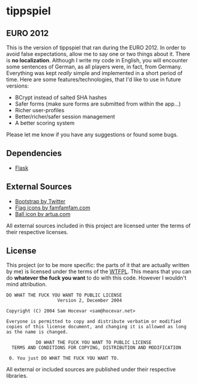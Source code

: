 # tippspiel
## EURO 2012

This is the version of tippspiel that ran during the EURO 2012. In order to avoid false expectations, allow me to say one or two things about it.
There is **no localization**. Although I write my code in English, you will encounter some sentences of German, as all players were, in fact, from Germany.
Everything was kept _really_ simple and implemented in a short period of time. Here are some features/technologies, that I'd like to use in future versions:
 * BCrypt instead of salted SHA hashes
 * Safer forms (make sure forms are submitted from within the app...)
 * Richer user-profiles
 * Better/richer/safer session management
 * A better scoring system

Please let me know if you have any suggestions or found some bugs.

## Dependencies
 * [Flask](https://github.com/mitsuhiko/flask)

## External Sources
 * [Bootstrap by Twitter](http://twitter.github.com/bootstrap/)
 * [Flag icons by famfamfam.com](http://www.famfamfam.com/lab/icons/flags/)
 * [Ball icon by artua.com](http://www.artua.com/)

 All external sources included in this project are licensed unter the terms of their respective licenses.

## License
This project (or to be more specific: the parts of it that are actually written by me) is licensed under the terms of the [WTFPL](http://sam.zoy.org/wtfpl/). This means that you can do **whatever the fuck you want** to do with this code. However I wouldn't mind attribution.

    DO WHAT THE FUCK YOU WANT TO PUBLIC LICENSE 
                       Version 2, December 2004 

    Copyright (C) 2004 Sam Hocevar <sam@hocevar.net> 

    Everyone is permitted to copy and distribute verbatim or modified 
    copies of this license document, and changing it is allowed as long 
    as the name is changed. 

               DO WHAT THE FUCK YOU WANT TO PUBLIC LICENSE 
      TERMS AND CONDITIONS FOR COPYING, DISTRIBUTION AND MODIFICATION 

     0. You just DO WHAT THE FUCK YOU WANT TO.

All external or included sources are published under their respective libraries.


